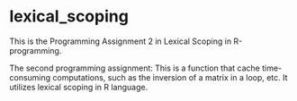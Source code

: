 # lexical_scoping
This is the Programming Assignment 2 in Lexical Scoping in R-programming.

The second programming assignment: This is a function that cache time-consuming computations, such as the inversion of a matrix in a loop, etc. It utilizes lexical scoping in R language.
